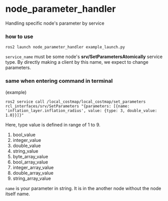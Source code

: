 # node_parameter_handler
Handling specific node's parameter by service


### how to use

    ros2 launch node_parameter_handler example_launch.py

`service_name` must be some node's **srv/SetParametersAtomically** service type. By directly making a client by this name, we expect to change parameters.


### same when entering command in terminal

(example)

    ros2 service call /local_costmap/local_costmap/set_parameters rcl_interfaces/srv/SetParameters "{parameters: [{name: 'inflation_layer.inflation_radius', value: {type: 3, double_value: 1.0}}]}"


Here, type value is defined in range of 1 to 9. 
1. bool_value
2. integer_value
3. double_value
4. string_value
5. byte_array_value
6. bool_array_value
7. integer_array_value
8. double_array_value
9. string_array_value

`name` is your parameter in string. It is in the another node without the node itself name.